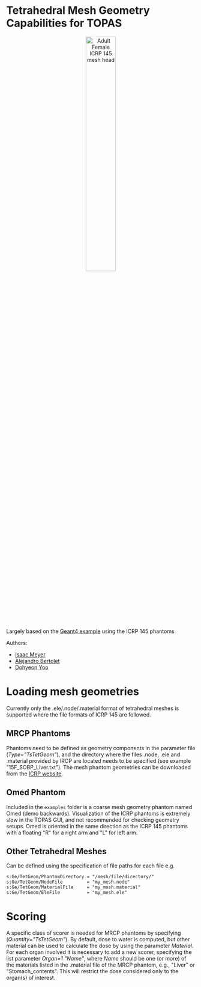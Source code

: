 # Tetrahedral Mesh Geometry Capabilities for TOPAS

<p align="center">
  <a href="https://github.com/mghro/TOPAS-MeshGeom"><img alt="Adult Female ICRP 145 mesh head" src="https://github.com/mghro/TOPAS-MeshGeom/assets/34250777/18f99b31-6d5e-4f20-bf08-f3111a0a99f6" width="40%"></a>
  <p align="center"></p>
</p>

Largely based on the [Geant4 example](https://github.com/Geant4/geant4/tree/dd1f179cda58f54140945ad67846ff417903a862/examples/advanced/ICRP145_HumanPhantoms) using the ICRP 145 phantoms 



Authors:
 - [Isaac Meyer](imeyer@mgh.harvard.edu)
 - [Alejandro Bertolet](abertoletreina@mgh.harvard.edu)
 - [Dohyeon Yoo](dhyoo@yuhs.ac)

# Loading mesh geometries
Currently only the .ele/.node/.material format of tetrahedral meshes is supported where the file formats of ICRP 145 are followed.
## MRCP Phantoms
Phantoms need to be defined as geometry components in the parameter file (*Type="TsTetGeom"*), and the directory where the files .node, .ele and .material provided by IRCP are located needs to be specified (see example "15F_SOBP_Liver.txt"). The mesh phantom geometries can be downloaded from the [ICRP website](https://www.icrp.org/publication.asp?id=ICRP%20Publication%20145). 
## Omed Phantom
Included in the `examples` folder is a coarse mesh geometry phantom named Omed (demo backwards). Visualization of the ICRP phantoms is extremely slow in the TOPAS GUI, and not recommended for checking geometry setups. Omed is oriented in the same direction as the ICRP 145 phantoms with a floating "R" for a right arm and "L" for left arm.
## Other Tetrahedral Meshes
Can be defined using the specification of file paths for each file e.g.

```
s:Ge/TetGeom/PhantomDirectory = "/mesh/file/directory/"
s:Ge/TetGeom/NodeFile         = "my_mesh.node"
s:Ge/TetGeom/MaterialFile     = "my_mesh.material"
s:Ge/TetGeom/EleFile          = "my_mesh.ele"
```

# Scoring
A specific class of scorer is needed for MRCP phantoms by specifying (*Quantity="TsTetGeom"*). By default, dose to water is computed, but other material can be used to calculate the dose by using the parameter *Material*.
For each organ involved it is necessary to add a new scorer, specifying the list parameter *Organ=1 "Name"*, where *Name* should be one (or more) of the materials listed in the .material file of the MRCP phantom, e.g., "Liver" or "Stomach_contents". This will restrict the dose considered only to the organ(s) of interest.
